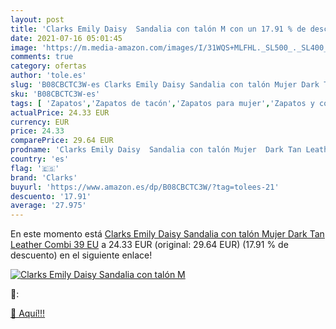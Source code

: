 ```yaml
---
layout: post
title: 'Clarks Emily Daisy  Sandalia con talón M con un 17.91 % de descuento'
date: 2021-07-16 05:01:45
image: 'https://m.media-amazon.com/images/I/31WQS+MLFHL._SL500_._SL400_.jpg'
comments: true
category: ofertas
author: 'tole.es'
slug: 'B08CBCTC3W-es Clarks Emily Daisy Sandalia con talón Mujer Dark Tan...'
sku: 'B08CBCTC3W-es'
tags: [ 'Zapatos','Zapatos de tacón','Zapatos para mujer','Zapatos y complementos','clarks','sandalia', ]
actualPrice: 24.33 EUR
currency: EUR
price: 24.33
comparePrice: 29.64 EUR
prodname: 'Clarks Emily Daisy  Sandalia con talón Mujer  Dark Tan Leather Combi  39 EU'
country: 'es'
flag: '🇪🇸'
brand: 'Clarks'
buyurl: 'https://www.amazon.es/dp/B08CBCTC3W/?tag=tolees-21'
descuento: '17.91'
average: '27.975'
---
```


En este momento está [Clarks Emily Daisy  Sandalia con talón Mujer  Dark Tan Leather Combi  39 EU](https://www.amazon.es/dp/B08CBCTC3W/?tag=tolees-21) a 24.33 EUR (original: 29.64 EUR) (17.91 %  de descuento) en el siguiente enlace!

[![Clarks Emily Daisy  Sandalia con talón M](https://m.media-amazon.com/images/I/31WQS+MLFHL._SL500_._SL400_.jpg)](https://www.amazon.es/dp/B08CBCTC3W/?tag=tolees-21)

🔎:


[🛒 Aquí!!!](https://www.amazon.es/dp/B08CBCTC3W/?tag=tolees-21)
